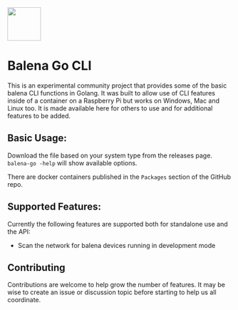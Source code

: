 <img src="https://github.com/maggie0002/balena-apps-logo/raw/main/logo.png" width="75" />

# Balena Go CLI

This is an experimental community project that provides some of the basic balena CLI functions in Golang. It was built to allow use of CLI features inside of a container on a Raspberry Pi but works on Windows, Mac and Linux too. It is made available here for others to use and for additional features to be added.

## Basic Usage:

Download the file based on your system type from the releases page. `balena-go -help` will show available options.

There are docker containers published in the `Packages` section of the GitHub repo.

## Supported Features:

Currently the following features are supported both for standalone use and the API:

- Scan the network for balena devices running in development mode

## Contributing

Contributions are welcome to help grow the number of features. It may be wise to create an issue or discussion topic before starting to help us all coordinate.
